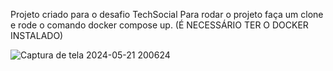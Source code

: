 Projeto criado para o desafio TechSocial 
Para rodar o projeto faça um clone e rode o comando docker compose up. (É NECESSÁRIO TER O DOCKER INSTALADO)

![Captura de tela 2024-05-21 200624](https://github.com/ramondevmoura/desafioTechSocial/assets/106551715/d42dc1b1-6102-497d-9683-f88c1bfdaf4b)
